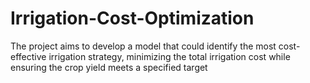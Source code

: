 # Irrigation-Cost-Optimization
The project aims to develop a model that could identify the most cost-effective irrigation strategy, minimizing the total irrigation cost while ensuring the crop yield meets a specified target

